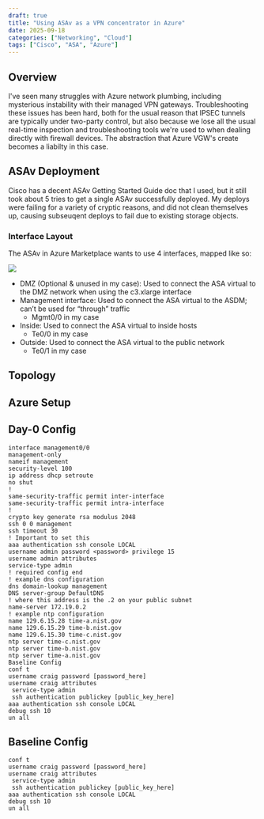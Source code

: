 ```yaml
---
draft: true
title: "Using ASAv as a VPN concentrator in Azure"
date: 2025-09-18
categories: ["Networking", "Cloud"]
tags: ["Cisco", "ASA", "Azure"]
---
```


## Overview

I've seen many struggles with Azure network plumbing, including mysterious instability with their managed VPN gateways. Troubleshooting these issues has been hard, both for the usual reason that IPSEC tunnels are typically under two-party control, but also because we lose all the usual real-time inspection and troubleshooting tools we're used to when dealing directly with firewall devices. The abstraction that Azure VGW's create becomes a liabilty in this case.

## ASAv Deployment

Cisco has a decent ASAv Getting Started Guide doc that I used, but it still took about 5 tries to get a single ASAv successfully deployed. My deploys were failing for a variety of cryptic reasons, and did not clean themselves up, causing subseuqent deploys to fail due to existing storage objects.

### Interface Layout

The ASAv in Azure Marketplace wants to use 4 interfaces, mapped like so:

![](/images/azure-asav-interfaces.png)

* DMZ (Optional & unused in my case): Used to connect the ASA virtual to the DMZ network when using the c3.xlarge interface
* Management interface: Used to connect the ASA virtual to the ASDM; can’t be used for “through” traffic
  * Mgmt0/0 in my case
* Inside: Used to connect the ASA virtual to inside hosts
  * Te0/0 in my case
* Outside: Used to connect the ASA virtual to the public network
  * Te0/1 in my case

## Topology

## Azure Setup

## Day-0 Config

```
interface management0/0
management-only
nameif management
security-level 100
ip address dhcp setroute
no shut
!
same-security-traffic permit inter-interface
same-security-traffic permit intra-interface
!
crypto key generate rsa modulus 2048
ssh 0 0 management
ssh timeout 30
! Important to set this
aaa authentication ssh console LOCAL
username admin password <password> privilege 15
username admin attributes
service-type admin
! required config end
! example dns configuration
dns domain-lookup management
DNS server-group DefaultDNS
! where this address is the .2 on your public subnet
name-server 172.19.0.2
! example ntp configuration
name 129.6.15.28 time-a.nist.gov
name 129.6.15.29 time-b.nist.gov
name 129.6.15.30 time-c.nist.gov
ntp server time-c.nist.gov
ntp server time-b.nist.gov
ntp server time-a.nist.gov
Baseline Config
conf t
username craig password [password_here]
username craig attributes
 service-type admin
 ssh authentication publickey [public_key_here]
aaa authentication ssh console LOCAL
debug ssh 10
un all
```

## Baseline Config

```
conf t
username craig password [password_here]
username craig attributes
 service-type admin
 ssh authentication publickey [public_key_here]
aaa authentication ssh console LOCAL
debug ssh 10
un all
```